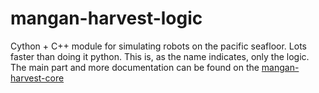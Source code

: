 mangan-harvest-logic
=============

Cython + C++ module for simulating robots on the pacific seafloor. Lots faster than doing it python. This is, as the name indicates, only the logic. The main part and more documentation can be found on the [mangan-harvest-core](https://github.com/Rentier/mangan-harvest-core)


